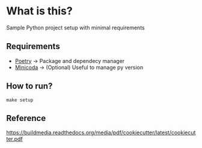 # What is this?

Sample Python project setup with minimal requirements

## Requirements

- [Poetry](https://github.com/python-poetry/poetry) -> Package and dependecy manager
- [Minicoda](https://docs.conda.io/en/latest/miniconda.html) -> (Optional) Useful to manage py version

## How to run?

```shell
make setup
```

## Reference

<https://buildmedia.readthedocs.org/media/pdf/cookiecutter/latest/cookiecutter.pdf>
